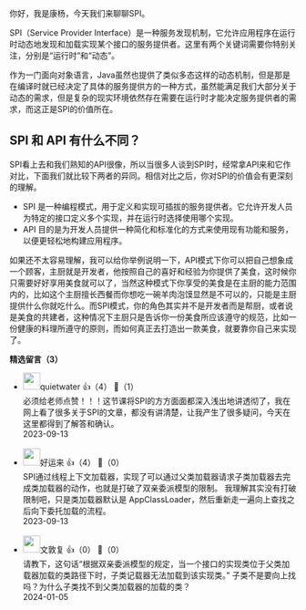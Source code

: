 你好，我是康杨，今天我们来聊聊SPI。

SPI（Service Provider Interface）是一种服务发现机制，它允许应用程序在运行时动态地发现和加载实现某个接口的服务提供者。这里有两个关键词需要你特别关注，分别是“运行时”和“动态”。

作为一门面向对象语言，Java虽然也提供了类似多态这样的动态机制，但是那是在编译时就已经决定了具体的服务提供方的一种方式，虽然能满足我们大部分关于动态的需求，但是复杂的现实环境依然存在需要在运行时才能决定服务提供者的需求，而这正是SPI的价值所在。

## SPI 和 API 有什么不同？

SPI看上去和我们熟知的API很像，所以当很多人谈到SPI时，经常拿API来和它作对比，下面我们就比较下两者的异同。相信对比之后，你对SPI的价值会有更深刻的理解。

- SPI 是一种编程模式，用于定义和实现可插拔的服务提供者。它允许开发人员为特定的接口定义多个实现，并在运行时选择使用哪个实现。
- API 目的是为开发人员提供一种简化和标准化的方式来使用现有功能和服务，以便更轻松地构建应用程序。

如果还不太容易理解，我可以给你举例说明一下，API模式下你可以把自己想象成一个顾客，主厨就是开发者，他按照自己的喜好和经验为你提供了美食，这时候你只需要好好享用美食就可以了，当然这种模式下你享受的美食是在主厨的能力范围内的，比如这个主厨擅长西餐而你想吃一碗羊肉泡馍显然是不可以的，只能是主厨提供什么你就吃什么。而SPI模式，你的角色其实并不是开发者而是帮厨，或者说是美食的共建者，这种情况下主厨只是告诉你一份美食所应该遵守的规范，比如一份健康的料理所遵守的原则，而如何真正去打造出一款美食，就要靠你自己来实现了。
<div><strong>精选留言（3）</strong></div><ul>
<li><img src="https://static001.geekbang.org/account/avatar/00/10/19/35/be8372be.jpg" width="30px"><span>quietwater</span> 👍（4） 💬（1）<div>必须给老师点赞！！！这节课将SPI的方方面面都深入浅出地讲透彻了，我在网上看了很多关于SPI的文章，都没有讲清楚，让我产生了很多疑问，今天在这里都得到了解答和确认。</div>2023-09-13</li><br/><li><img src="https://static001.geekbang.org/account/avatar/00/10/ff/51/9d5cfadd.jpg" width="30px"><span>好运来</span> 👍（4） 💬（0）<div>SPI通过线程上下文加载器，实现了可以通过父类加载器请求子类加载器去完成类加载器的动作，也就是打破了双亲委派模型的限制。
我理解其实没有打破限制吧，只是类加载器默认是 AppClassLoader，然后重新走一遍向上查找之后向下委托加载的流程。</div>2023-09-13</li><br/><li><img src="https://static001.geekbang.org/account/avatar/00/12/3c/fa/e2990931.jpg" width="30px"><span>文敦复</span> 👍（0） 💬（0）<div>请教下，这句话“根据双亲委派模型的规定，当一个接口的实现类位于父类加载器加载的类路径下时，子类记载器无法加载到该实现类。” 子类不是要向上找吗？为什么子类找不到父类加载器的加载的类？</div>2024-01-05</li><br/>
</ul>